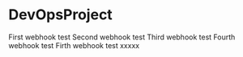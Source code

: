 # DevOpsProject
First webhook test
Second webhook test
Third webhook test
Fourth webhook test
Firth webhook test
xxxxx
